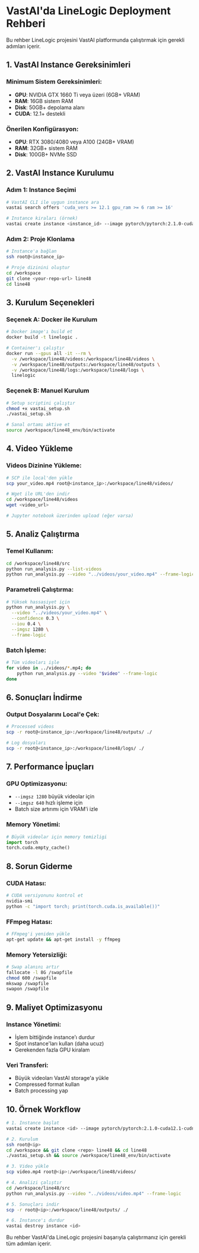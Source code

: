 # VastAI'da LineLogic Deployment Rehberi

Bu rehber LineLogic projesini VastAI platformunda çalıştırmak için gerekli adımları içerir.

## 1. VastAI Instance Gereksinimleri

### Minimum Sistem Gereksinimleri:
- **GPU**: NVIDIA GTX 1660 Ti veya üzeri (6GB+ VRAM)
- **RAM**: 16GB sistem RAM
- **Disk**: 50GB+ depolama alanı
- **CUDA**: 12.1+ destekli

### Önerilen Konfigürasyon:
- **GPU**: RTX 3080/4080 veya A100 (24GB+ VRAM)
- **RAM**: 32GB+ sistem RAM
- **Disk**: 100GB+ NVMe SSD

## 2. VastAI Instance Kurulumu

### Adım 1: Instance Seçimi
```bash
# VastAI CLI ile uygun instance ara
vastai search offers 'cuda_vers >= 12.1 gpu_ram >= 6 ram >= 16'

# Instance kiraları (örnek)
vastai create instance <instance_id> --image pytorch/pytorch:2.1.0-cuda12.1-cudnn8-runtime
```

### Adım 2: Proje Klonlama
```bash
# Instance'a bağlan
ssh root@<instance_ip>

# Proje dizinini oluştur
cd /workspace
git clone <your-repo-url> line48
cd line48
```

## 3. Kurulum Seçenekleri

### Seçenek A: Docker ile Kurulum
```bash
# Docker image'ı build et
docker build -t linelogic .

# Container'ı çalıştır
docker run --gpus all -it --rm \
  -v /workspace/line48/videos:/workspace/line48/videos \
  -v /workspace/line48/outputs:/workspace/line48/outputs \
  -v /workspace/line48/logs:/workspace/line48/logs \
  linelogic
```

### Seçenek B: Manuel Kurulum
```bash
# Setup scriptini çalıştır
chmod +x vastai_setup.sh
./vastai_setup.sh

# Sanal ortamı aktive et
source /workspace/line48_env/bin/activate
```

## 4. Video Yükleme

### Videos Dizinine Yükleme:
```bash
# SCP ile local'den yükle
scp your_video.mp4 root@<instance_ip>:/workspace/line48/videos/

# Wget ile URL'den indir
cd /workspace/line48/videos
wget <video_url>

# Jupyter notebook üzerinden upload (eğer varsa)
```

## 5. Analiz Çalıştırma

### Temel Kullanım:
```bash
cd /workspace/line48/src
python run_analysis.py --list-videos
python run_analysis.py --video "../videos/your_video.mp4" --frame-logic
```

### Parametreli Çalıştırma:
```bash
# Yüksek hassasiyet için
python run_analysis.py \
  --video "../videos/your_video.mp4" \
  --confidence 0.3 \
  --iou 0.4 \
  --imgsz 1280 \
  --frame-logic
```

### Batch İşleme:
```bash
# Tüm videoları işle
for video in ../videos/*.mp4; do
    python run_analysis.py --video "$video" --frame-logic
done
```

## 6. Sonuçları İndirme

### Output Dosyalarını Local'e Çek:
```bash
# Processed videos
scp -r root@<instance_ip>:/workspace/line48/outputs/ ./

# Log dosyaları
scp -r root@<instance_ip>:/workspace/line48/logs/ ./
```

## 7. Performance İpuçları

### GPU Optimizasyonu:
- `--imgsz 1280` büyük videolar için
- `--imgsz 640` hızlı işleme için
- Batch size artırımı için VRAM'i izle

### Memory Yönetimi:
```python
# Büyük videolar için memory temizligi
import torch
torch.cuda.empty_cache()
```

## 8. Sorun Giderme

### CUDA Hatası:
```bash
# CUDA versiyonunu kontrol et
nvidia-smi
python -c "import torch; print(torch.cuda.is_available())"
```

### FFmpeg Hatası:
```bash
# FFmpeg'i yeniden yükle
apt-get update && apt-get install -y ffmpeg
```

### Memory Yetersizliği:
```bash
# Swap alanını artır
fallocate -l 8G /swapfile
chmod 600 /swapfile
mkswap /swapfile
swapon /swapfile
```

## 9. Maliyet Optimizasyonu

### Instance Yönetimi:
- İşlem bittiğinde instance'ı durdur
- Spot instance'ları kullan (daha ucuz)
- Gerekenden fazla GPU kiralam

### Veri Transferi:
- Büyük videoları VastAI storage'a yükle
- Compressed format kullan
- Batch processing yap

## 10. Örnek Workflow

```bash
# 1. Instance başlat
vastai create instance <id> --image pytorch/pytorch:2.1.0-cuda12.1-cudnn8-runtime

# 2. Kurulum
ssh root@<ip>
cd /workspace && git clone <repo> line48 && cd line48
./vastai_setup.sh && source /workspace/line48_env/bin/activate

# 3. Video yükle
scp video.mp4 root@<ip>:/workspace/line48/videos/

# 4. Analizi çalıştır
cd /workspace/line48/src
python run_analysis.py --video "../videos/video.mp4" --frame-logic

# 5. Sonuçları indir
scp -r root@<ip>:/workspace/line48/outputs/ ./

# 6. Instance'ı durdur
vastai destroy instance <id>
```

Bu rehber VastAI'da LineLogic projesini başarıyla çalıştırmanız için gerekli tüm adımları içerir.